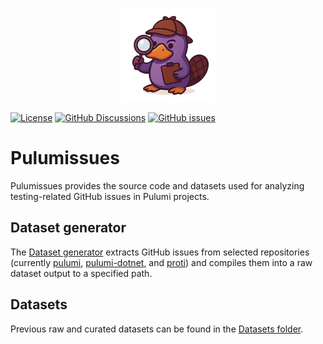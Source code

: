 <p align="center">
    <a href="https://github.com/Pulumock/Pulumissues" title="Pulumissues - An aggregated dataset of Pulumi unit testing issues">
        <img src="Pulumissues-logo-nobg.png" width="150" alt="Project logo" />
    </a>
</p>

[![License](https://img.shields.io/github/license/Pulumock/Pulumissues)](LICENSE)
[![GitHub Discussions](https://img.shields.io/github/discussions/Pulumock/Pulumock)](https://github.com/orgs/Pulumock/discussions)
[![GitHub issues](https://img.shields.io/github/issues/Pulumock/Pulumissues)](https://github.com/Pulumock/Pulumissues/issues)

# Pulumissues

Pulumissues provides the source code and datasets used for analyzing testing-related GitHub issues in Pulumi projects.

## Dataset generator

The [Dataset generator](./Source/Pulumock.Pulumissues.DatasetGenerator) extracts GitHub issues from selected repositories (currently [pulumi](https://github.com/pulumi/pulumi), [pulumi-dotnet](https://github.com/pulumi/pulumi-dotnet), and [proti](https://github.com/proti-iac/proti)) and compiles them into a raw dataset output to a specified path.

## Datasets

Previous raw and curated datasets can be found in the [Datasets folder](./Datasets).


